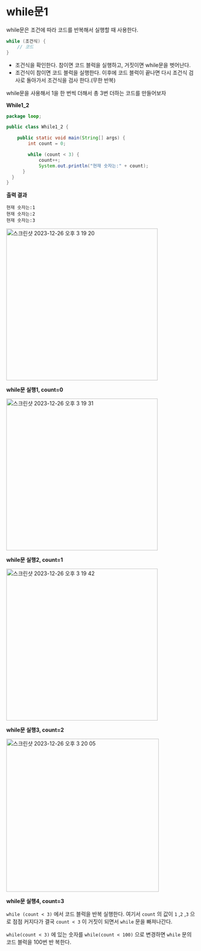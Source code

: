 # while문1
while문은 조건에 따라 코드를 반복해서 실행할 때 사용한다.
```java
while (조건식) {
    // 코드
}
```
- 조건식을 확인한다. 참이면 코드 블럭을 실행하고, 거짓이면 while문을 벗어난다.
- 조건식이 참이면 코드 블럭을 실행한다. 이후에 코드 블럭이 끝나면 다시 조건식 검사로 돌아가서 조건식을 검사 한다.(무한 반복)

while문을 사용해서 1을 한 번씩 더해서 총 3번 더하는 코드를 만들어보자

**While1_2**
```java
package loop;

public class While1_2 {

    public static void main(String[] args) {
        int count = 0;

        while (count < 3) {
            count++;
            System.out.println("현재 숫자는:" + count);
      }
  }
}
```

**출력 결과**
```
현재 숫자는:1
현재 숫자는:2
현재 숫자는:3
```

<img width="401" alt="스크린샷 2023-12-26 오후 3 19 20" src="https://github.com/ajhwan/Java/assets/129160008/747a223f-eaf7-438c-94af-0b300b5148c9">

**while문 실행1, count=0**

<img width="401" alt="스크린샷 2023-12-26 오후 3 19 31" src="https://github.com/ajhwan/Java/assets/129160008/5c868a50-de06-46ac-a23c-f71e86e394c9">

**while문 실행2, count=1**

<img width="401" alt="스크린샷 2023-12-26 오후 3 19 42" src="https://github.com/ajhwan/Java/assets/129160008/f629417c-6235-4685-b48f-78c4008a8332">

**while문 실행3, count=2**

<img width="404" alt="스크린샷 2023-12-26 오후 3 20 05" src="https://github.com/ajhwan/Java/assets/129160008/641f0592-2304-444b-8a82-4b578f488f78">

**while문 실행4, count=3**

`while (count < 3)` 에서 코드 블럭을 반복 실행한다. 여기서 `count` 의 값이 `1` ,`2` ,`3` 으로 점점 커지다가 결국 `count < 3` 이 거짓이 되면서 `while` 문을 빠져나간다.

`while(count < 3)` 에 있는 숫자를 `while(count < 100)` 으로 변경하면 `while` 문의 코드 블럭을 100번 반 복한다.
